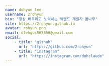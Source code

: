 ```yaml
---
name: dohyun lee
username: 2rohyun
bio: "항상 배우려고 노력하는 백엔드 개발자 꿈나무"
site: https://2rohyun.github.io
avatar: rohyun.png
email: dlehgus565656@gmail.com
social:
    - title: "github"
      url: "https://github.com/2rohyun"
    - title: "instagram"
      url: "https://instagram.com/dohclaude"
---
```


   